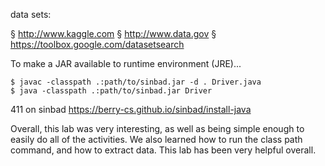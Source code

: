 data sets:

§ http://www.kaggle.com
§ http://www.data.gov
§ https://toolbox.google.com/datasetsearch


To make a JAR available to runtime environment (JRE)...

```
$ javac -classpath .:path/to/sinbad.jar -d . Driver.java
$ java -classpath .:path/to/sinbad.jar Driver
```

411 on sinbad 
https://berry-cs.github.io/sinbad/install-java

Overall, this lab was very interesting, as well as being simple enough to easily do all of the activities. We also learned how to run the class path command, and how to extract data. This lab has been very helpful overall.
